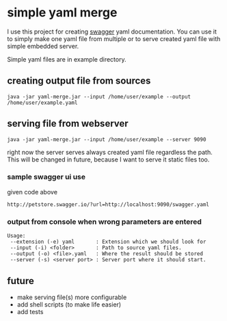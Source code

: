 # simple yaml merge
I use this project for creating [swagger](http://swagger.io) yaml documentation.
You can use it to simply make one yaml file from multiple or to serve created yaml file with simple embedded server.

Simple yaml files are in example directory.
## creating output file from sources
```
java -jar yaml-merge.jar --input /home/user/example --output /home/user/example.yaml
```
## serving file from webserver
```
java -jar yaml-merge.jar --input /home/user/example --server 9090
```
right now the server serves always created yaml file regardless the path. This will be changed in future, because I want to serve it static files too.
### sample swagger ui use
given code above
```
http://petstore.swagger.io/?url=http://localhost:9090/swagger.yaml
```
### output from console when wrong parameters are entered
```
Usage:
 --extension (-e) yaml       : Extension which we should look for
 --input (-i) <folder>       : Path to source yaml files.
 --output (-o) <file>.yaml   : Where the result should be stored
 --server (-s) <server port> : Server port where it should start.
```

## future
- make serving file(s) more configurable
- add shell scripts (to make life easier)
- add tests

